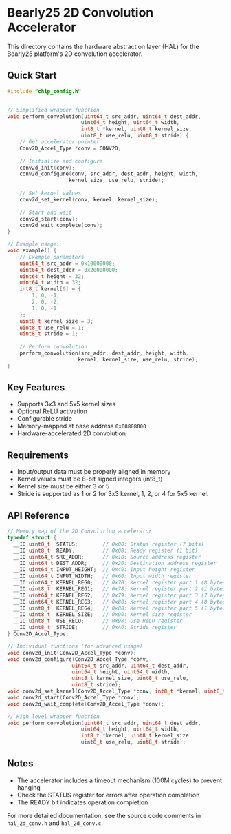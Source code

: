 # Bearly25 2D Convolution Accelerator

This directory contains the hardware abstraction layer (HAL) for the Bearly25 platform's 2D convolution accelerator.

## Quick Start

```c
#include "chip_config.h"


// Simplified wrapper function
void perform_convolution(uint64_t src_addr, uint64_t dest_addr,
                        uint64_t height, uint64_t width,
                        int8_t *kernel, uint8_t kernel_size,
                        uint8_t use_relu, uint8_t stride) {
    // Get accelerator pointer
    Conv2D_Accel_Type *conv = CONV2D;
    
    // Initialize and configure
    conv2d_init(conv);
    conv2d_configure(conv, src_addr, dest_addr, height, width, 
                    kernel_size, use_relu, stride);
    
    // Set kernel values
    conv2d_set_kernel(conv, kernel, kernel_size);
    
    // Start and wait
    conv2d_start(conv);
    conv2d_wait_complete(conv);
}

// Example usage:
void example() {
    // Example parameters
    uint64_t src_addr = 0x10000000;
    uint64_t dest_addr = 0x20000000;
    uint64_t height = 32;
    uint64_t width = 32;
    int8_t kernel[9] = {
        1, 0, -1,
        2, 0, -2,
        1, 0, -1
    };
    uint8_t kernel_size = 3;
    uint8_t use_relu = 1;
    uint8_t stride = 1;
    
    // Perform convolution
    perform_convolution(src_addr, dest_addr, height, width,
                       kernel, kernel_size, use_relu, stride);
}
```

## Key Features

- Supports 3x3 and 5x5 kernel sizes
- Optional ReLU activation
- Configurable stride
- Memory-mapped at base address `0x08808000`
- Hardware-accelerated 2D convolution

## Requirements

- Input/output data must be properly aligned in memory
- Kernel values must be 8-bit signed integers (int8_t)
- Kernel size must be either 3 or 5
- Stride is supported as 1 or 2 for 3x3 kernel, 1, 2, or 4 for 5x5 kernel.

## API Reference

```c
// Memory map of the 2D Convolution accelerator
typedef struct {
  __IO uint8_t  STATUS;        // 0x00: Status register (7 bits)
  __IO uint8_t  READY;         // 0x08: Ready register (1 bit)
  __IO uint64_t SRC_ADDR;      // 0x10: Source address register
  __IO uint64_t DEST_ADDR;     // 0x20: Destination address register
  __IO uint64_t INPUT_HEIGHT;  // 0x40: Input height register
  __IO uint64_t INPUT_WIDTH;   // 0x60: Input width register
  __IO uint64_t KERNEL_REG0;   // 0x70: Kernel register part 1 (8 bytes)
  __IO uint8_t  KERNEL_REG1;   // 0x78: Kernel register part 2 (1 byte)
  __IO uint64_t KERNEL_REG2;   // 0x79: Kernel register part 3 (7 bytes)
  __IO uint64_t KERNEL_REG3;   // 0x80: Kernel register part 4 (8 bytes)
  __IO uint8_t  KERNEL_REG4;   // 0x88: Kernel register part 5 (1 byte)
  __IO uint8_t  KERNEL_SIZE;   // 0x90: Kernel size register
  __IO uint8_t  USE_RELU;      // 0x98: Use ReLU register
  __IO uint8_t  STRIDE;        // 0xA0: Stride register
} Conv2D_Accel_Type;

// Individual functions (for advanced usage)
void conv2d_init(Conv2D_Accel_Type *conv);
void conv2d_configure(Conv2D_Accel_Type *conv, 
                     uint64_t src_addr, uint64_t dest_addr,
                     uint64_t height, uint64_t width,
                     uint8_t kernel_size, uint8_t use_relu,
                     uint8_t stride);
void conv2d_set_kernel(Conv2D_Accel_Type *conv, int8_t *kernel, uint8_t size);
void conv2d_start(Conv2D_Accel_Type *conv);
void conv2d_wait_complete(Conv2D_Accel_Type *conv);

// High-level wrapper function
void perform_convolution(uint64_t src_addr, uint64_t dest_addr,
                        uint64_t height, uint64_t width,
                        int8_t *kernel, uint8_t kernel_size,
                        uint8_t use_relu, uint8_t stride);
```

## Notes

- The accelerator includes a timeout mechanism (100M cycles) to prevent hanging
- Check the STATUS register for errors after operation completion
- The READY bit indicates operation completion

For more detailed documentation, see the source code comments in `hal_2d_conv.h` and `hal_2d_conv.c`. 